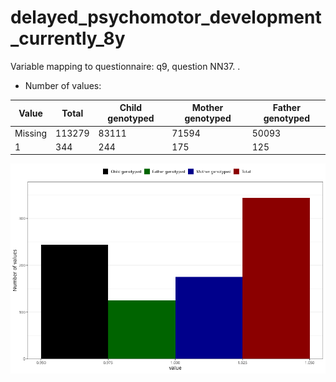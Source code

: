 # delayed_psychomotor_development_currently_8y
Variable mapping to questionnaire: q9, question NN37.
.
- Number of values:

| Value | Total | Child genotyped | Mother genotyped | Father genotyped |
| ----- | ----- | --------------- | ---------------- | ---------------- |
| Missing | 113279 | 83111 | 71594 | 50093 |
| 1 | 344 | 244 | 175 |125 |



![](delayed_psychomotor_development_currently_8y_n.png)



